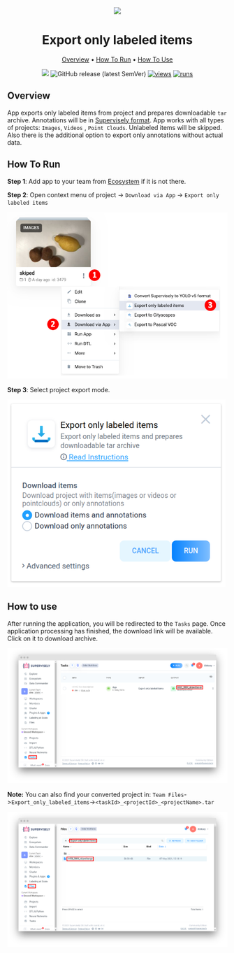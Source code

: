 <div align="center" markdown>
<img src="https://user-images.githubusercontent.com/48245050/182848469-81045a80-d01d-4314-b4bb-9996a6c4edf0.png"/>


# Export only labeled items

<p align="center">
  <a href="#Overview">Overview</a> •
  <a href="#How-To-Run">How To Run</a> •
  <a href="#How-To-Use">How To Use</a>
</p>

[![](https://img.shields.io/badge/slack-chat-green.svg?logo=slack)](https://supervise.ly/slack)
![GitHub release (latest SemVer)](https://img.shields.io/github/v/release/supervisely-ecosystem/export-only-labeled-items)
[![views](https://app.supervise.ly/img/badges/views/supervisely-ecosystem/export-only-labeled-items.png)](https://supervise.ly)
[![runs](https://app.supervise.ly/img/badges/runs/supervisely-ecosystem/export-only-labeled-items.png)](https://supervise.ly)

</div>

## Overview

App exports only labeled items from project and prepares downloadable `tar` archive. Annotations will be in [Supervisely format](https://docs.supervise.ly/data-organization/00_ann_format_navi). App works with all types of projects: `Images`, `Videos` , `Point Clouds`. Unlabeled items will be skipped. Also there is the additional option to export only annotations without actual data.


## How To Run 
**Step 1**: Add app to your team from [Ecosystem](https://app.supervise.ly/apps/ecosystem/export-only-labeled-items) if it is not there.

**Step 2**: Open context menu of project -> `Download via App` -> `Export only labeled items` 

<img src="media/htr2.png"/>


**Step 3**: Select project export mode.

<img src="media/htr3.png" width="500px"/>



## How to use

After running the application, you will be redirected to the `Tasks` page. Once application processing has finished, the download link will be available. Click on it to download archive.

<img src="media/htu.png"/>

**Note:** You can also find your converted project in: `Team Files`->`Export_only_labeled_items`->`<taskId>_<projectId>_<projectName>.tar`

<img src="media/htua.png"/>
